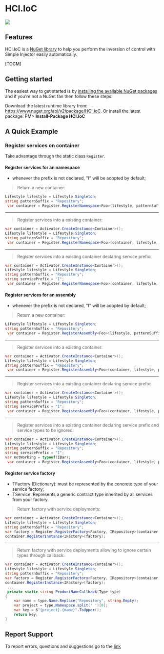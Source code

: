 # HCI.IoC
![](https://img.shields.io/nuget/v/HCI.IoC.svg)



## Features
HCI.IoC is a [NuGet library](https://www.nuget.org/api/v2/package/HCI.IoC) to help you perform the inversion of control with Simple Injector easily automatically.

[TOCM]

## Getting started
The easiest way to get started is by [installing the available NuGet packages](https://www.nuget.org/packages/HCI.IoC) and if you're not a NuGet fan then follow these steps:

Download the latest runtime library from: https://www.nuget.org/api/v2/package/HCI.IoC.
Or install the latest package:
PM> **Install-Package HCI.IoC**

## A Quick Example

### Register services on container
Take advantage through the static class ```Register```.

#### Register services for an namespace
- whenever the prefix is not declared, "I" will be adopted by default;

> Return a new container:
```csharp
Lifestyle lifestyle = Lifestyle.Singleton;
string patternSuffix = "Repository";
 var container = Register.RegisterNamespace<Foo>(lifestyle, patternSuffix);
```

------------

> Register services into a existing container:
```csharp
var container = Activator.CreateInstance<Container>();
Lifestyle lifestyle = Lifestyle.Singleton;
string patternSuffix = "Repository";
 var container = Register.RegisterNamespace<Foo>(container, lifestyle, patternSuffix);
```

------------

> Register services into a existing container declaring service prefix:
```csharp
var container = Activator.CreateInstance<Container>();
Lifestyle lifestyle = Lifestyle.Singleton;
string patternSuffix = "Repository";
string servicePrefix = "I";
 var container = Register.RegisterNamespace<Foo>(container, lifestyle, patternSuffix, servicePrefix);
```

#### Register services for an assembly
- whenever the prefix is not declared, "I" will be adopted by default;

> Return a new container:
```csharp
Lifestyle lifestyle = Lifestyle.Singleton;
string patternSuffix = "Repository";
 var container = Register.RegisterAssembly<Foo>(lifestyle, patternSuffix);
```

------------

> Register services into a existing container:
```csharp
var container = Activator.CreateInstance<Container>();
Lifestyle lifestyle = Lifestyle.Singleton;
string patternSuffix = "Repository";
 var container = Register.RegisterAssembly<Foo>(container, lifestyle, patternSuffix);
```

------------

> Register services into a existing container declaring service prefix:
```csharp
var container = Activator.CreateInstance<Container>();
Lifestyle lifestyle = Lifestyle.Singleton;
string patternSuffix = "Repository";
string servicePrefix = "I";
 var container = Register.RegisterAssembly<Foo>(container, lifestyle, patternSuffix, servicePrefix);
```

------------

> Register services into a existing container declaring service prefix and service types to be ignored:
```csharp
var container = Activator.CreateInstance<Container>();
Lifestyle lifestyle = Lifestyle.Singleton;
string patternSuffix = "Repository";
string servicePrefix = "I";
var notWorking = typeof(IBar);
 var container = Register.RegisterAssembly<Foo>(container, lifestyle, patternSuffix, servicePrefix, notWorking);
```

#### Register service factory
- TFactory (Dictionary): must be represented by the concrete type of your service factory;
- TService: Represents a generic contract type inherited by all services from your factory.
> Return factory with service deployments:
```csharp
var container = Activator.CreateInstance<Container>();
Lifestyle lifestyle = Lifestyle.Singleton;
string patternSuffix = "Repository";
var factory = Register.RegisterFactory<Factory, IRepository>(container, lifestyle, patternSuffix, ProductNameCallback);
container.RegisterInstance<IFactory>(factory);
```

------------

> Return factory with service deployments allowing to ignore certain types through callback:
```csharp
var container = Activator.CreateInstance<Container>();
Lifestyle lifestyle = Lifestyle.Singleton;
string patternSuffix = "Repository";
var factory = Register.RegisterFactory<Factory, IRepository>(container, lifestyle, patternSuffix, ProductNameCallback);
container.RegisterInstance<IFactory>(factory);
 ...
 private static string ProductNameCallback(Type type)
{
	var name = type.Name.Replace("Repository", string.Empty);
	var project = type.Namespace.split(' ')[0];
	var key = $"{project}.{name}".ToUpper();
	return key;
}
```

## Report Support
To report errors, questions and suggestions go to the [link](https://www.nuget.org/packages/HCI.Core.Helper/1.0.0/ReportMyPackage)
